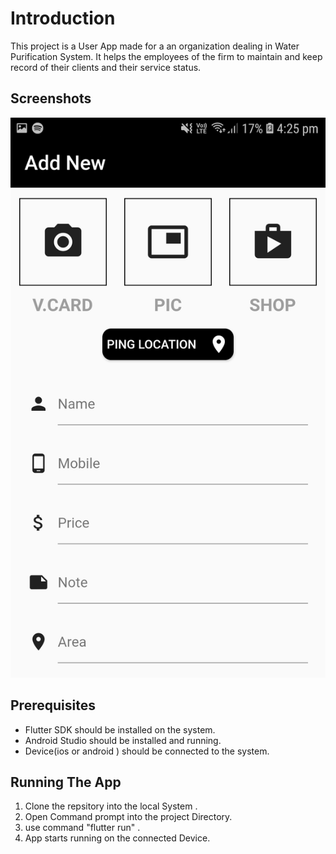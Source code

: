 # Introduction

This project is a User App made for a an organization dealing in Water Purification System.
It helps the employees of the firm to maintain and keep record of their clients and their service status. 

## Screenshots 
![](Screenshots/AddNew1.jpeg)

## Prerequisites

- Flutter SDK should be installed on the system.
- Android Studio should be installed and running.
- Device(ios or android ) should be connected to the system.

## Running The App

1. Clone the repsitory into the local System .
2. Open Command prompt into the project Directory.
3. use command "flutter run" .
4. App starts running on the connected Device.


